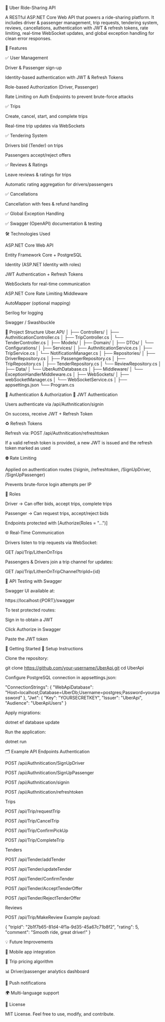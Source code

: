 🚖 Uber Ride-Sharing API

A RESTful ASP.NET Core Web API that powers a ride-sharing platform.
It includes driver & passenger management, trip requests, tendering system, reviews, cancellations, authentication with JWT & refresh tokens, rate limiting, real-time WebSocket updates, and global exception handling for clean error responses.

📌 Features

✅ User Management

Driver & Passenger sign-up

Identity-based authentication with JWT & Refresh Tokens

Role-based Authorization (Driver, Passenger)

Rate Limiting on Auth Endpoints to prevent brute-force attacks

✅ Trips

Create, cancel, start, and complete trips

Real-time trip updates via WebSockets

✅ Tendering System

Drivers bid (Tender) on trips

Passengers accept/reject offers

✅ Reviews & Ratings

Leave reviews & ratings for trips

Automatic rating aggregation for drivers/passengers

✅ Cancellations

Cancellation with fees & refund handling

✅ Global Exception Handling

✅ Swagger (OpenAPI) documentation & testing

🛠️ Technologies Used

ASP.NET Core Web API

Entity Framework Core + PostgreSQL

Identity (ASP.NET Identity with roles)

JWT Authentication + Refresh Tokens

WebSockets for real-time communication

ASP.NET Core Rate Limiting Middleware

AutoMapper (optional mapping)

Serilog for logging

Swagger / Swashbuckle

📂 Project Structure
Uber.API/
│
├── Controllers/
│   ├── AuthniticationController.cs
│   ├── TripController.cs
│   └── TenderController.cs
│
├── Models/
│   ├── Domain/
│   ├── DTOs/
│   └── Configurations/
│
├── Services/
│   ├── AuthniticationService.cs
│   ├── TripService.cs
│   └── NotificationManager.cs
│
├── Repositories/
│   ├── DriverRepository.cs
│   ├── PassengerRepository.cs
│   ├── TripRepository.cs
│   ├── TenderRepository.cs
│   └── ReviewRepository.cs
│
├── Data/
│   └── UberAuthDatabase.cs
│
├── Middleware/
│   └── ExceptionHandlerMiddleware.cs
│
├── WebSockets/
│   ├── webSocketManager.cs
│   └── WebSocketService.cs
│
├── appsettings.json
└── Program.cs

🔐 Authentication & Authorization
🔑 JWT Authentication

Users authenticate via /api/Authnitication/signin

On success, receive JWT + Refresh Token

♻️ Refresh Tokens

Refresh via: POST /api/Authnitication/refreshtoken

If a valid refresh token is provided, a new JWT is issued and the refresh token marked as used

⛔ Rate Limiting

Applied on authentication routes (/signin, /refreshtoken, /SignUpDriver, /SignUpPassenger)

Prevents brute-force login attempts per IP

👥 Roles

Driver → Can offer bids, accept trips, complete trips

Passenger → Can request trips, accept/reject bids

Endpoints protected with [Authorize(Roles = "...")]

🌐 Real-Time Communication

Drivers listen to trip requests via WebSocket:

GET /api/Trip/LithenOnTrips


Passengers & Drivers join a trip channel for updates:

GET /api/Trip/LithenOnTripChannel?tripId={id}

🧪 API Testing with Swagger

Swagger UI available at:

https://localhost:{PORT}/swagger


To test protected routes:

Sign in to obtain a JWT

Click Authorize in Swagger

Paste the JWT token

🚀 Getting Started
🔧 Setup Instructions

Clone the repository:

git clone https://github.com/your-username/UberApi.git
cd UberApi


Configure PostgreSQL connection in appsettings.json:

"ConnectionStrings": {
  "WebApiDatabase": "Host=localhost;Database=UberDb;Username=postgres;Password=yourpassword"
},
"Jwt": {
  "Key": "YOURSECRETKEY",
  "Issuer": "UberApi",
  "Audience": "UberApiUsers"
}


Apply migrations:

dotnet ef database update


Run the application:

dotnet run

🗂️ Example API Endpoints
Authentication

POST /api/Authnitication/SignUpDriver

POST /api/Authnitication/SignUpPassenger

POST /api/Authnitication/signin

POST /api/Authnitication/refreshtoken

Trips

POST /api/Trip/requestTrip

POST /api/Trip/CancelTrip

POST /api/Trip/ConfirmPickUp

POST /api/Trip/CompleteTrip

Tenders

POST /api/Tender/addTender

POST /api/Tender/updateTender

POST /api/Tender/ConfirmTender

POST /api/Tender/AcceptTenderOffer

POST /api/Tender/RejectTenderOffer

Reviews

POST /api/Trip/MakeReview
Example payload:

{
  "tripId": "2b1f7b65-81d4-4f1a-9d35-45a67c71b8f2",
  "rating": 5,
  "comment": "Smooth ride, great driver!"
}

💡 Future Improvements

🚀 Mobile app integration

🚦 Trip pricing algorithm

📊 Driver/passenger analytics dashboard

🔔 Push notifications

🌍 Multi-language support

📃 License

MIT License. Feel free to use, modify, and contribute.
